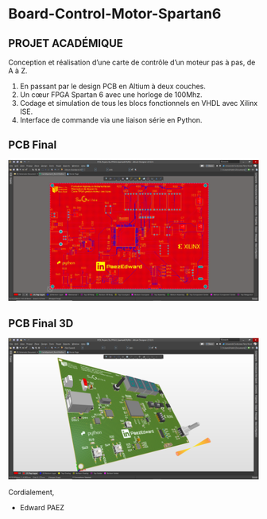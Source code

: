# Board-Control-Motor-Spartan6
## PROJET ACADÉMIQUE 
Conception et réalisation d’une carte de contrôle d’un moteur pas à pas, de A à Z. 
1. En passant par le design PCB en Altium à deux couches.
2. Un cœur FPGA Spartan 6 avec une horloge de 100Mhz.
3. Codage et simulation de tous les blocs fonctionnels en VHDL avec Xilinx ISE.
4. Interface de commande via une liaison série en Python.

## PCB Final
![Preview](https://github.com/PaezEdward/Board-Control-Motor-Spartan6/blob/main/img/PCB_Rev1.0.png)

## PCB Final 3D
![Preview](https://github.com/PaezEdward/Board-Control-Motor-Spartan6/blob/main/img/PCB_Rev1.0_3D_02.png)


Cordialement,
- Edward PAEZ
